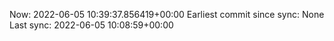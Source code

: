 Now: 2022-06-05 10:39:37.856419+00:00 Earliest commit since sync: None Last sync: 2022-06-05 10:08:59+00:00
